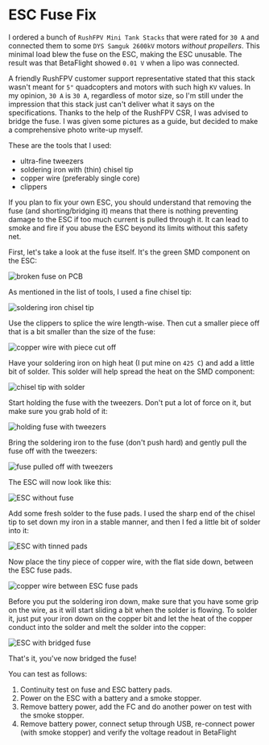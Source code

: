 # ESC Fuse Fix

I ordered a bunch of `RushFPV Mini Tank Stacks` that were rated for `30 A` and connected them to some `DYS Samguk 2600kV`
motors _without propellers_. This minimal load blew the fuse on the ESC, making the ESC unusable.
The result was that BetaFlight showed `0.01 V` when a lipo was connected.

A friendly RushFPV customer support representative stated that this stack wasn't meant for `5"` quadcopters and motors with
such high `KV` values. In my opinion, `30 A` is `30 A`, regardless of motor size, so I'm still under the impression
that this stack just can't deliver what it says on the specifications.
Thanks to the help of the RushFPV CSR, I was advised to bridge the fuse.
I was given some pictures as a guide, but decided to make a comprehensive photo write-up myself.

These are the tools that I used:

- ultra-fine tweezers
- soldering iron with (thin) chisel tip
- copper wire (preferably single core)
- clippers

If you plan to fix your own ESC, you should understand that removing the fuse (and shorting/bridging it) means that there is nothing preventing damage to the ESC if too much current is pulled through it. It can lead to smoke and fire if you abuse the ESC beyond its limits without this safety net.

First, let's take a look at the fuse itself. It's the green SMD component on the ESC:

![broken fuse on PCB](01_fuse.jpg)

As mentioned in the list of tools, I used a fine chisel tip:

![soldering iron chisel tip](02_tool_chisel.jpg)

Use the clippers to splice the wire length-wise. Then cut a smaller piece off that is a bit smaller than
the size of the fuse:

![copper wire with piece cut off](03_wire_cut_small.jpg)

Have your soldering iron on high heat (I put mine on `425 C`) and add a little bit of solder.
This solder will help spread the heat on the SMD component:

![chisel tip with solder](04_solder.jpg)

Start holding the fuse with the tweezers. Don't put a lot of force on it, but make sure you grab hold of it:

![holding fuse with tweezers](05_hold_fuse.jpg)

Bring the soldering iron to the fuse (don't push hard) and gently pull the fuse off with the tweezers:

![fuse pulled off with tweezers](06_lift_fuse.jpg)

The ESC will now look like this:

![ESC without fuse](07_lifted.jpg)

Add some fresh solder to the fuse pads. I used the sharp end of the chisel tip to set down my iron
in a stable manner, and then I fed a little bit of solder into it:

![ESC with tinned pads](08_tin.jpg)

Now place the tiny piece of copper wire, with the flat side down, between the ESC fuse pads.

![copper wire between ESC fuse pads](09_bridge.jpg)

Before you put the soldering iron down, make sure that you have some grip on the wire, as it will start
sliding a bit when the solder is flowing. To solder it, just put your iron down on the copper bit and
let the heat of the copper conduct into the solder and melt the solder into the copper:

![ESC with bridged fuse](10_finish.jpg)

That's it, you've now bridged the fuse!

You can test as follows:

1. Continuity test on fuse and ESC battery pads.
2. Power on the ESC with a battery and a smoke stopper. 
3. Remove battery power, add the FC and do another power on test with the smoke stopper.
4. Remove battery power, connect setup through USB, re-connect power (with smoke stopper) and verify the voltage readout in BetaFlight
